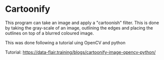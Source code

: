 # Cartoonify

This program can take an image and apply a "cartoonish" filter. This is done by taking the gray-scale of an image, outlining the edges and placing the outlines on top of a blurred coloured image.

This was done following a tutorial uing OpenCV and python

Tutorial: https://data-flair.training/blogs/cartoonify-image-opencv-python/
